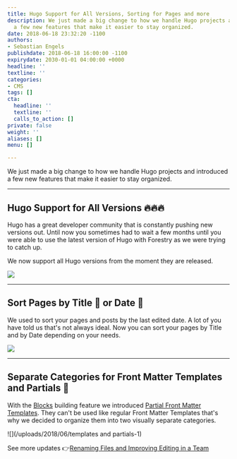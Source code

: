 ```yaml
---
title: Hugo Support for All Versions, Sorting for Pages and more
description: We just made a big change to how we handle Hugo projects and introduced
  a few new features that make it easier to stay organized.
date: 2018-06-18 23:32:20 -1100
authors:
- Sebastian Engels
publishdate: 2018-06-18 16:00:00 -1100
expirydate: 2030-01-01 04:00:00 +0000
headline: ''
textline: ''
categories:
- CMS
tags: []
cta:
  headline: ''
  textline: ''
  calls_to_action: []
private: false
weight: ''
aliases: []
menu: []

---
```

We just made a big change to how we handle Hugo projects and introduced a few new features that make it easier to stay organized.

---

## Hugo Support for All Versions 🔥🔥🔥

Hugo has a great developer community that is constantly pushing new versions out. Until now you sometimes had to wait a few months until you were able to use the latest version of Hugo with Forestry as we were trying to catch up.

We now support all Hugo versions from the moment they are released.

![](/uploads/2018/06/hugo-1)

---

## Sort Pages by Title 📝 or Date 📅

We used to sort your pages and posts by the last edited date. A lot of you have told us that's not always ideal. Now you can sort your pages by Title and by Date depending on your needs.

![](/uploads/2018/06/sorting.gif)

---

## Separate Categories for Front Matter Templates and Partials 👀

With the [Blocks](/docs/settings/fields/blocks/) building feature we introduced [Partial Front Matter Templates](/docs/settings/front-matter-templates/#partial-templates). They can't be used like regular Front Matter Templates that's why we decided to organize them into two visually separate categories.

![](/uploads/2018/06/templates and partials-1)

See more updates 👉[Renaming Files and Improving Editing in a Team](/blog/renaming-files-and-improving-team-editing/)
